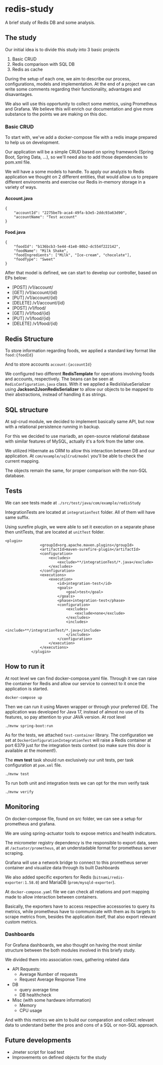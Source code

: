 # redis-study
A brief study of Redis DB and some analysis.

## The study

Our initial idea is to divide this study into 3 basic projects
1. Basic CRUD
2. Redis comparison with SQL DB
3. Redis as cache

During the setup of each one, we aim to describe our process, configurations, models and implementation. At the end of a project we can write some comments regarding their functionality, advantages and disavantages.

We also will use this opportunity to collect some metrics, using Prometheus and Grafana. We believe this will enrich our documentation and give more substance to the points we are making on this doc.

### Basic CRUD

To start with, we've add a docker-compose file with a redis image prepared to help us on development. 

Our application will be a simple CRUD based on spring framework (Spring Boot, Spring Data, ...), so we'll need also to add those dependencies to pom.xml file.

We will have a some models to handle.
To apply our analyzis to Redis application we thought on 2 different entities, that would allow us to prepare different environments and exercise our Redis in-memory storage in a variety of ways.

#### Account.java
```
{
    "accountId": "2275be7b-aca4-49fa-b3e5-2ddc93a63d90",
    "accountName": "Test account"
}
```

#### Food.java
```
{
    "foodId": "b136bcb3-5e44-41e8-80b2-dc554f222142",
    "foodName": "Milk Shake",
    "foodIngredients": ["Milk", "Ice-cream", "chocolate"],
    "foodType": "Sweet"
}
```

After that model is defined, we can start to develop our controller, based on EPs below:

- [POST] /v1/account/
- [GET] /v1/account/{id}
- [PUT] /v1/account/{id}
- [DELETE] /v1/account/{id}
- [POST] /v1/food/
- [GET] /v1/food/{id}
- [PUT] /v1/food/{id}
- [DELETE] /v1/food/{id}

## Redis Structure

To store information regarding foods, we applied a standard key format like
`food:{foodId}`

And to store accounts
`account:{accountId}`

We configured two different **RedisTemplate** for operations involving foods and accounts, respectively. The beans can be seen at `RedisConfiguration.java` class. With it we applied a RedisValueSerializer using **Jackson2JsonRedisSerializer** to allow our objects to be mapped to their abstractions, instead of handling it as strings.

## SQL structure

At sql-crud module, we decided to implement basically same API, but now with a relational persistence running in backup. 

For this we decided to use mariadb, an open-source relational database with similar features of MySQL, actually it's a fork from the latter one.

We utilized Hibernate as ORM to allow this interaction between DB and our application. At `com/example/sqlCrud/model` you'll be able to check the current mapping.

The objects remain the same, for proper comparison with the non-SQL database.




## Tests

We can see tests made at `./src/test/java/com/example/redisStudy`

IntegrationTests are located at `integrationTest` folder. All of them will have same suffix. 

Using surefire plugin, we were able to set it execution on a separate phase then unitTests, that are located at `unitTest` folder.

```
<plugin>
                <groupId>org.apache.maven.plugins</groupId>
                <artifactId>maven-surefire-plugin</artifactId>
                <configuration>
                    <excludes>
                        <exclude>**/integrationTest/*.java</exclude>
                    </excludes>
                </configuration>
                <executions>
                    <execution>
                        <id>integration-test</id>
                        <goals>
                            <goal>test</goal>
                        </goals>
                        <phase>integration-test</phase>
                        <configuration>
                            <excludes>
                                <exclude>none</exclude>
                            </excludes>
                            <includes>
                                <include>**/integrationTest/*.java</include>
                            </includes>
                        </configuration>
                    </execution>
                </executions>
            </plugin>
```
## How to run it

At root level we can find docker-compose.yaml file. Through it we can raise the container for Redis and allow our service to connect to it once the application is started.

```
docker-compose up
```

Then we can run it using Maven wrapper or through your preferred IDE. The application was developed for Java 17, instead of almost no use of its features, so pay attention to your JAVA version. At root level
```
./mvnw spring-boot:run
```

As for the tests, we attached `test-container` library. The configuration we set at `DockerConfigurationIntegrationTest` will raise a Redis container at port 6379 just for the integration tests context (so make sure this door is available at the moment!).

The **mvn test** task should run exclusively our unit tests, per task configuration at `pom.xml` file.

```
./mvnw test
```

To run both unit and integration tests we can opt for the mvn verify task

```
./mvnw verify
```

## Monitoring

On docker-compose file, found on src folder, we can see a setup for prometheus and grafana.

We are using spring-actuator tools to expose metrics and health indicators.

The micrometer registry dependency is the responsible to export data, seen at `/actuator/prometheus`, at an understadable format for prometheus server scraping.

Grafana will use a network bridge to connect to this prometheus server container and visualize data through its built Dashboards

We also added specific exporters for Redis (`bitnami/redis-exporter:1.58.0`) and MariaDB (`prom/mysqld-exporter`).

At `docker-compose.yaml` file we can check all relations and port mapping made to allow interaction between containers.

Basically, the exporters have to access respective accessories to query its metrics, 
while prometheus have to communicate with them as its targets to scrape metrics from, besides the application itself, that also export relevant custom metrics.

### Dashboards

For Grafana dashboards, we also thought on having the most similar structure between the both modules involved in this briefy study.

We divided them into association rows, gathering related data

- API Requests:
  - Average Number of requests
  - Request Average Response Time
- DB
  - query average time
  - DB healthcheck
- Misc (with some hardware information)
  - Memory
  - CPU usage

And with this metrics we aim to build our comparation and collect relevant data to understand better the pros and cons 
of a SQL or non-SQL approach.

## Future developments

- Jmeter script for load test
- Improvements on defined objects for the study 

